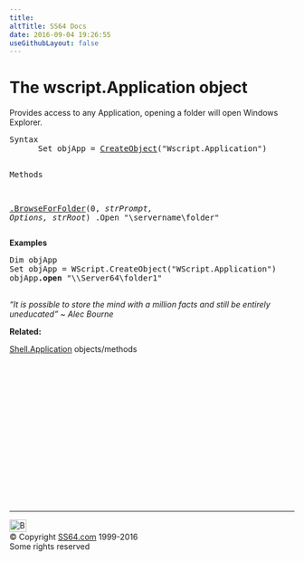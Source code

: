 ```yaml
---
title:
altTitle: SS64 Docs
date: 2016-09-04 19:26:55
useGithubLayout: false
---
```

<!-- #BeginLibraryItem "/Library/head_vb.lbi" --><!-- #EndLibraryItem -->
<h1>The wscript.Application object</h1> 
<p>Provides access to any Application, opening a folder will open Windows Explorer.</p>
<pre>Syntax 
      Set objApp = <a href="createobject.html">CreateObject</a>("Wscript.Application") 

Methods

   <a href="browseforfolder.html">.BrowseForFolder</a>(0, <i>strPrompt, Options, strRoot</i>)
   .Open "\\servername\folder\"
</pre>
<p><b> Examples</b></p>
<pre>Dim objApp
Set objApp = WScript.CreateObject("WScript.Application")
objApp<b>.open</b> "\\Server64\folder1"<br>
</pre>
<p class="quote"><i>“It is possible to store the mind with a million facts and still be entirely uneducated” ~ Alec Bourne</i></p>
<p><b>Related:</b></p>
<p><a href="shell.html">Shell.Application</a> objects/methods<br>
</p>
<!-- #BeginLibraryItem "/Library/foot_vb.lbi" --><p>
<!-- VB300 -->
<ins class="adsbygoogle" style="display:inline-block;width:300px;height:250px" data-ad-client="ca-pub-6140977852749469" data-ad-slot="1683739502"></ins>
<script>
(adsbygoogle = window.adsbygoogle || []).push({});
</script></p>
<hr>
<div id="bl" class="footer"><a href="application.html#"><img src="../images/top.png" width="30" height="22" alt="Back to the Top"></a></div>
<div id="br" class="footer, tagline">© Copyright <a href="../index.html">SS64.com</a> 1999-2016<br>
Some rights reserved</div><!-- #EndLibraryItem -->

